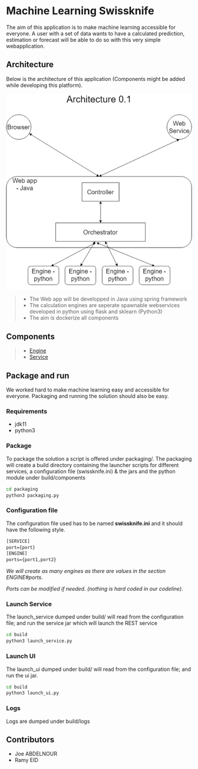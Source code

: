 # Machine Learning Swissknife

The aim of this application is to make machine learning accessible for everyone. A user with a set of data wants to have a calculated prediction, estimation or forecast will be able to do so with this very simple webapplication.

## Architecture

Below is the architecture of this application (Components might be added while developing this platform).

![Architecture](./resources/documentation/images/architectures.png)

> - The Web app will be developped in Java using spring framework
> - The calculation engines are seperate  spawnable webservices developed in python using flask and sklearn (Python3)
> - The aim is dockerize all components

## Components

> - [Engine](./resources/documentation/Engine.md)
> - [Service](./resources/documentation/Service.md)

## Package and run

We worked hard to make machine learning easy and accessible for everyone. Packaging and running the solution should also be easy.

### Requirements

- jdk11
- python3

### Package

To package the solution a script is offered under packaging/.
The packaging will create a build directory containing the launcher scripts for different services, a configuration file (swissknife.ini) & the jars and the python module under build/components

```bash
cd packaging
python3 packaging.py
```

### Configuration file

The configuration file used has to be named **swissknife.ini** and it should have the following style.

```txt
[SERVICE]
port={port}
[ENGINE]
ports={port1,port2}
```

_We will create as many engines as there are values in the section ENGINE#ports_.

_Ports can be modified if needed. (nothing is hard coded in our codeline)_.

### Launch Service

The launch_service dumped under build/ will read from the configuration file; and run the service jar which will launch the REST service

```bash
cd build
python3 launch_service.py
```

### Launch UI

The launch_ui dumped under build/ will read from the configuration file; and run the ui jar.

```bash
cd build
python3 launch_ui.py
```

### Logs

Logs are dumped under build/logs

## Contributors

- Joe ABDELNOUR
- Ramy EID
